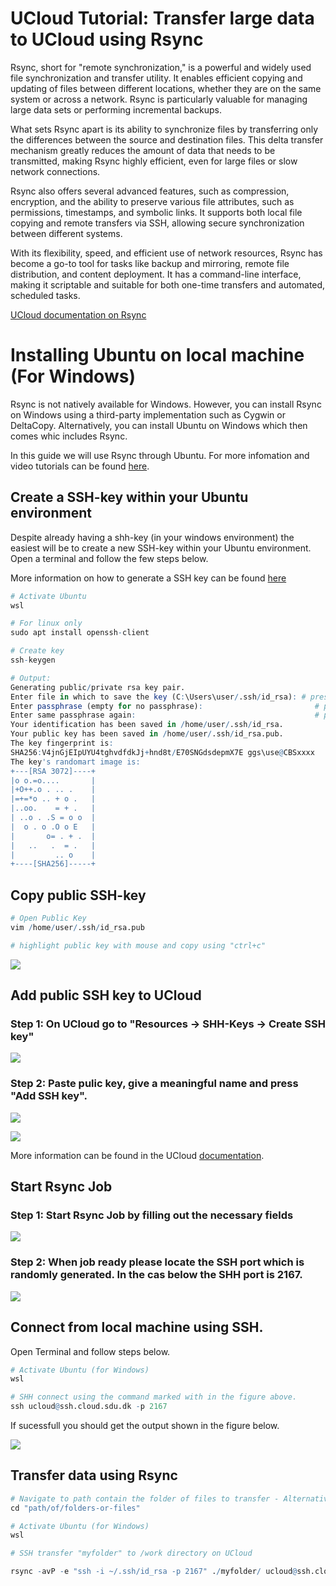 # UCloud Tutorial: Transfer large data to UCloud using Rsync

Rsync, short for "remote synchronization," is a powerful and widely used file synchronization and transfer utility. It enables efficient copying and updating of files between different locations, whether they are on the same system or across a network. Rsync is particularly valuable for managing large data sets or performing incremental backups.

What sets Rsync apart is its ability to synchronize files by transferring only the differences between the source and destination files. This delta transfer mechanism greatly reduces the amount of data that needs to be transmitted, making Rsync highly efficient, even for large files or slow network connections.

Rsync also offers several advanced features, such as compression, encryption, and the ability to preserve various file attributes, such as permissions, timestamps, and symbolic links. It supports both local file copying and remote transfers via SSH, allowing secure synchronization between different systems.

With its flexibility, speed, and efficient use of network resources, Rsync has become a go-to tool for tasks like backup and mirroring, remote file distribution, and content deployment. It has a command-line interface, making it scriptable and suitable for both one-time transfers and automated, scheduled tasks.




[UCloud documentation on Rsync](https://docs.cloud.sdu.dk/Apps/rsync.html)

# Installing Ubuntu on local machine (For Windows)

Rsync is not natively available for Windows. However, you can install Rsync on Windows using a third-party implementation such as Cygwin or DeltaCopy. Alternatively, you can install Ubuntu on Windows which then comes whic includes Rsync.

In this guide we will use Rsync through Ubuntu. For more infomation and video tutorials can be found [here](https://www.google.com/search?client=firefox-b-d&q=install+rsync+on+windows#fpstate=ive&vld=cid:da30000b,vid:qJN9mb8fjDM).


## Create a SSH-key within your Ubuntu environment

Despite already having a shh-key (in your windows environment) the easiest will be to create a new SSH-key within your Ubuntu environment. Open a terminal and follow the few steps below.

More information on how to generate a SSH key can be found [here](/Tutorials/VMs/shh/)



```R
# Activate Ubuntu 
wsl

# For linux only 
sudo apt install openssh-client

# Create key
ssh-keygen

# Output: 
Generating public/private rsa key pair.
Enter file in which to save the key (C:\Users\user/.ssh/id_rsa): # press enter
Enter passphrase (empty for no passphrase):                         # press enter
Enter same passphrase again:                                        # press enter
Your identification has been saved in /home/user/.ssh/id_rsa.
Your public key has been saved in /home/user/.ssh/id_rsa.pub.
The key fingerprint is:
SHA256:V4jnGjEIpUYU4tghvdfdkJj+hnd8t/E70SNGdsdepmX7E ggs\use@CBSxxxx
The key's randomart image is:
+---[RSA 3072]----+
|o o.=o....       |
|+O++.o . .. .    |
|=+=*o .. + o .   |
|..oo.    = + .   |
| ..o . .S = o o  |
|  o . o .O o E   |
|       o= . + .  |
|   ..   .  = .   |
|         .. o    |
+----[SHA256]-----+


```

## Copy public SSH-key


```R
# Open Public Key
vim /home/user/.ssh/id_rsa.pub

# highlight public key with mouse and copy using "ctrl+c"
```

![](/Tutorials/Sync/Image1.PNG)

## Add public SSH key to UCloud

### Step 1: On UCloud go to "Resources -> SHH-Keys -> Create SSH key" 

![](/Tutorials/Sync/Image2.PNG)

### Step 2: Paste pulic key, give a meaningful name and press "Add SSH key". 

![](/Tutorials/Sync/Image3.PNG)


![](/Tutorials/Sync/Image4.PNG)


More information can be found in the UCloud [documentation](https://docs.cloud.sdu.dk/Apps/general_settings.html#configure-ssh-access).


## Start Rsync Job

### Step 1: Start Rsync Job by filling out the necessary fields

![](/Tutorials/Sync/Image5.PNG)

### Step 2: When job ready please locate the SSH port which is randomly generated. In the cas below the SHH port is 2167.

![](/Tutorials/Sync/Image6.PNG)

## Connect from local machine using SSH.

Open Terminal and follow steps below.


```R
# Activate Ubuntu (for Windows)
wsl

# SHH connect using the command marked with in the figure above.
ssh ucloud@ssh.cloud.sdu.dk -p 2167

```

If sucessfull you should get the output shown in the figure below.

![](/Tutorials/Sync/Image7.PNG)

## Transfer data using Rsync


```R
# Navigate to path contain the folder of files to transfer - Alternatively you can open terminal directly in the right directory to skip step below.
cd "path/of/folders-or-files" 

# Activate Ubuntu (for Windows)
wsl

# SSH transfer "myfolder" to /work directory on UCloud 

rsync -avP -e "ssh -i ~/.ssh/id_rsa -p 2167" ./myfolder/ ucloud@ssh.cloud.sdu.dk:/work/myfolder 
```
